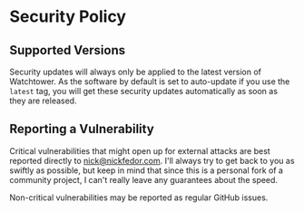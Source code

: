 # Security Policy

## Supported Versions

Security updates will always only be applied to the latest version of Watchtower.
As the software by default is set to auto-update if you use the `latest` tag, you will get these security updates automatically as soon as they are released.

## Reporting a Vulnerability

Critical vulnerabilities that might open up for external attacks are best reported directly to <nick@nickfedor.com>.
I'll always try to get back to you as swiftly as possible, but keep in mind that since this is a personal fork of a community project, I can't really leave any guarantees about the speed.

Non-critical vulnerabilities may be reported as regular GitHub issues.
